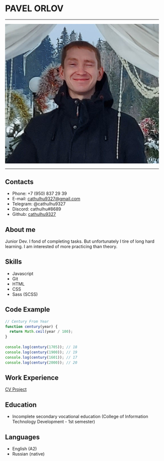 # PAVEL ORLOV

---

![PavelOrlov|100](avatar.jpg)

---

## Contacts
- Phone: +7 (950) 837 29 39
- E-mail: cathulhu9327@gmail.com
- Telegram: @cathulhu9327
- Discord: cathulhu#8689
- Github: [cathulhu9327](https://github.com/cathulhu9327)

## About me
Junior Dev. I fond of completing tasks. But unfortunately I tire of long hard learning. I am interested of more practicing than theory.   

## Skills
- Javascript
- Git
- HTML
- CSS
- Sass (SCSS)

## Code Example
```javascript
// Century From Year
function century(year) {
  return Math.ceil(year / 100);
}

console.log(century(1705)); // 18
console.log(century(1900)); // 19
console.log(century(1601)); // 17
console.log(century(2000)); // 20
```

## Work Experience
[CV Project](https://github.com/cathulhu9327/rsschool-cv)


## Education
- Incomplete secondary vocational education (College of Information Technology Development - 1st semester)


## Languages
- English (A2)
- Russian (native)